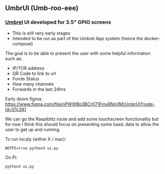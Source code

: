 ## UmbrUI (Umb-roo-eee)
### [Umbrel](https://github.com/getumbrel/umbrel) UI developed for 3.5" GPIO screens

- This is still very early stages 
- Intended to be run as part of the Umbrel App system (hence the docker-compose)

The goal is to be able to present the user with some helpful information such as: 
- IP/TOR address 
- QR Code to link to url
- Funds Status
- How many channels
- Forwards in the last 24hrs

Early doors figma: https://www.figma.com/file/nPWWBp3BCrX71FmxRNnj1M/UmbrUI?node-id=0%3A1

We can go the Raspiblitz route and add some touchscreen functionality but for now I think this should focus on presenting some basic data to allow the user to get up and running.

To run localy (within X / mac):
```
NOTPI=true python3 ui.py
```

On Pi:
```
python3 ui.py
```

